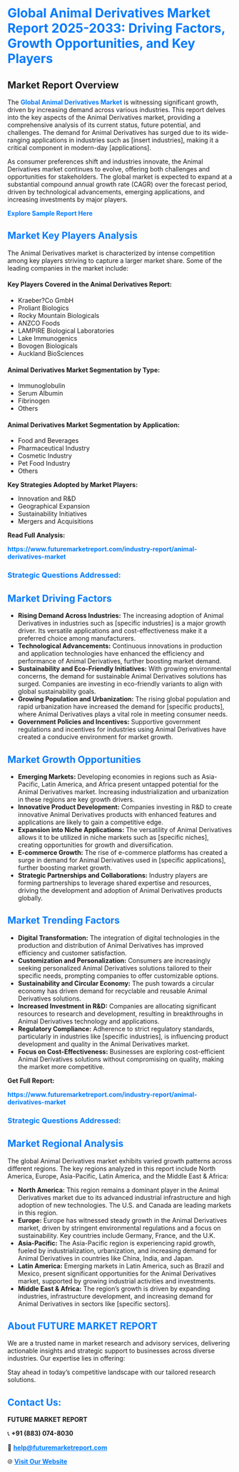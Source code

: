 <h1 style="color: #007BFF;">Global Animal Derivatives Market Report 2025-2033: Driving Factors, Growth Opportunities, and Key Players</h1>

<section id="overview">
<h2>Market Report Overview</h2>
<p>The <a href="https://www.futuremarketreport.com/industry-report/animal-derivatives-market" style="color: #007BFF; text-decoration: none;"><strong>Global Animal Derivatives Market</strong></a> is witnessing significant growth, driven by increasing demand across various industries. This report delves into the key aspects of the Animal Derivatives market, providing a comprehensive analysis of its current status, future potential, and challenges. The demand for Animal Derivatives has surged due to its wide-ranging applications in industries such as [insert industries], making it a critical component in modern-day [applications].</p>
<p>As consumer preferences shift and industries innovate, the Animal Derivatives market continues to evolve, offering both challenges and opportunities for stakeholders. The global market is expected to expand at a substantial compound annual growth rate (CAGR) over the forecast period, driven by technological advancements, emerging applications, and increasing investments by major players.</p>
</section>

<section id="overview">
<p><a href="https://www.futuremarketreport.com/request-sample/reportId=114239" style="color: #007BFF; text-decoration: none;"><strong>Explore Sample Report Here</strong></a></p>
</section>

<section id="key-players">
<h2 style="color: #007BFF;">Market Key Players Analysis</h2>
<p>The Animal Derivatives market is characterized by intense competition among key players striving to capture a larger market share. Some of the leading companies in the market include:</p>
<h4>Key Players Covered in the Animal Derivatives Report:</h4>
<ul><li>Kraeber?Co GmbH</li><li>Proliant Biologics</li><li>Rocky Mountain Biologicals</li><li>ANZCO Foods</li><li>LAMPIRE Biological Laboratories</li><li>Lake Immunogenics</li><li>Bovogen Biologicals</li><li>Auckland BioSciences</li></ul>
<h4>Animal Derivatives Market Segmentation by Type:</h4>
<ul><li>Immunoglobulin</li><li>Serum Albumin</li><li>Fibrinogen</li><li>Others</li></ul>

<h4>Animal Derivatives Market Segmentation by Application:</h4>
<ul><li>Food and Beverages</li><li>Pharmaceutical Industry</li><li>Cosmetic Industry</li><li>Pet Food Industry</li><li>Others</li></ul>
<p><strong>Key Strategies Adopted by Market Players:</strong></p>
<ul>
<li>Innovation and R&D</li>
<li>Geographical Expansion</li>
<li>Sustainability Initiatives</li>
<li>Mergers and Acquisitions</li>
</ul>
</section>

<section>
<p><strong>Read Full Analysis: </strong></p><a href="https://www.futuremarketreport.com/industry-report/animal-derivatives-market" style="color: #007BFF; text-decoration: none;"><strong>https://www.futuremarketreport.com/industry-report/animal-derivatives-market</strong></a>
<h3 style="color: #007BFF;">Strategic Questions Addressed:</h3>
</section>

<section id="driving-factors">
<h2 style="color: #007BFF;">Market Driving Factors</h2>
<ul>
<li><strong>Rising Demand Across Industries:</strong> The increasing adoption of Animal Derivatives in industries such as [specific industries] is a major growth driver. Its versatile applications and cost-effectiveness make it a preferred choice among manufacturers.</li>
<li><strong>Technological Advancements:</strong> Continuous innovations in production and application technologies have enhanced the efficiency and performance of Animal Derivatives, further boosting market demand.</li>
<li><strong>Sustainability and Eco-Friendly Initiatives:</strong> With growing environmental concerns, the demand for sustainable Animal Derivatives solutions has surged. Companies are investing in eco-friendly variants to align with global sustainability goals.</li>
<li><strong>Growing Population and Urbanization:</strong> The rising global population and rapid urbanization have increased the demand for [specific products], where Animal Derivatives plays a vital role in meeting consumer needs.</li>
<li><strong>Government Policies and Incentives:</strong> Supportive government regulations and incentives for industries using Animal Derivatives have created a conducive environment for market growth.</li>
</ul>
</section>

<section id="growth-opportunities">
<h2 style="color: #007BFF;">Market Growth Opportunities</h2>
<ul>
<li><strong>Emerging Markets:</strong> Developing economies in regions such as Asia-Pacific, Latin America, and Africa present untapped potential for the Animal Derivatives market. Increasing industrialization and urbanization in these regions are key growth drivers.</li>
<li><strong>Innovative Product Development:</strong> Companies investing in R&D to create innovative Animal Derivatives products with enhanced features and applications are likely to gain a competitive edge.</li>
<li><strong>Expansion into Niche Applications:</strong> The versatility of Animal Derivatives allows it to be utilized in niche markets such as [specific niches], creating opportunities for growth and diversification.</li>
<li><strong>E-commerce Growth:</strong> The rise of e-commerce platforms has created a surge in demand for Animal Derivatives used in [specific applications], further boosting market growth.</li>
<li><strong>Strategic Partnerships and Collaborations:</strong> Industry players are forming partnerships to leverage shared expertise and resources, driving the development and adoption of Animal Derivatives products globally.</li>
</ul>
</section>

<section id="trending-factors">
<h2 style="color: #007BFF;">Market Trending Factors</h2>
<ul>
<li><strong>Digital Transformation:</strong> The integration of digital technologies in the production and distribution of Animal Derivatives has improved efficiency and customer satisfaction.</li>
<li><strong>Customization and Personalization:</strong> Consumers are increasingly seeking personalized Animal Derivatives solutions tailored to their specific needs, prompting companies to offer customizable options.</li>
<li><strong>Sustainability and Circular Economy:</strong> The push towards a circular economy has driven demand for recyclable and reusable Animal Derivatives solutions.</li>
<li><strong>Increased Investment in R&D:</strong> Companies are allocating significant resources to research and development, resulting in breakthroughs in Animal Derivatives technology and applications.</li>
<li><strong>Regulatory Compliance:</strong> Adherence to strict regulatory standards, particularly in industries like [specific industries], is influencing product development and quality in the Animal Derivatives market.</li>
<li><strong>Focus on Cost-Effectiveness:</strong> Businesses are exploring cost-efficient Animal Derivatives solutions without compromising on quality, making the market more competitive.</li>
</ul>
</section>

<section>
<p><strong>Get Full Report: </strong></p><a href="https://www.futuremarketreport.com/industry-report/animal-derivatives-market" style="color: #007BFF; text-decoration: none;"><strong>https://www.futuremarketreport.com/industry-report/animal-derivatives-market</strong></a>
<h3 style="color: #007BFF;">Strategic Questions Addressed:</h3>
</section>


<section id="regional-analysis">
<h2 style="color: #007BFF;">Market Regional Analysis</h2>
<p>The global Animal Derivatives market exhibits varied growth patterns across different regions. The key regions analyzed in this report include North America, Europe, Asia-Pacific, Latin America, and the Middle East & Africa:</p>
<ul>
<li><strong>North America:</strong> This region remains a dominant player in the Animal Derivatives market due to its advanced industrial infrastructure and high adoption of new technologies. The U.S. and Canada are leading markets in this region.</li>
<li><strong>Europe:</strong> Europe has witnessed steady growth in the Animal Derivatives market, driven by stringent environmental regulations and a focus on sustainability. Key countries include Germany, France, and the U.K.</li>
<li><strong>Asia-Pacific:</strong> The Asia-Pacific region is experiencing rapid growth, fueled by industrialization, urbanization, and increasing demand for Animal Derivatives in countries like China, India, and Japan.</li>
<li><strong>Latin America:</strong> Emerging markets in Latin America, such as Brazil and Mexico, present significant opportunities for the Animal Derivatives market, supported by growing industrial activities and investments.</li>
<li><strong>Middle East & Africa:</strong> The region’s growth is driven by expanding industries, infrastructure development, and increasing demand for Animal Derivatives in sectors like [specific sectors].</li>
</ul>
</section>

<footer>
<h2 style="color: #007BFF;">About FUTURE MARKET REPORT</h2>
<p>We are a trusted name in market research and advisory services, delivering actionable insights and strategic support to businesses across diverse industries. Our expertise lies in offering:</p>

<p>Stay ahead in today’s competitive landscape with our tailored research solutions.</p>

<h2 style="color: #007BFF;">Contact Us:</h2>
<p><strong>FUTURE MARKET REPORT</strong></p>
<p>📞 <strong>+91 (883) 074-8030</strong></p>
<p>📧 <strong><a href="mailto:help@futuremarketreport.com" style="color: #007BFF;">help@futuremarketreport.com</a></strong></p>
<p>🌐 <strong><a href="https://www.futuremarketreport.com/" style="color: #007BFF;">Visit Our Website</a></strong></p>
</footer>